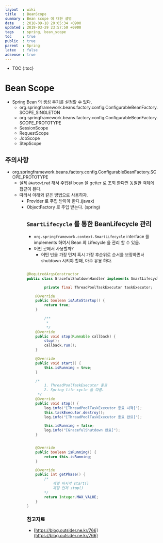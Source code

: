 ```yaml
---
layout  : wiki
title   : BeanScope
summary : Bean scope 에 대한 설명
date    : 2018-09-18 20:05:34 +0900
updated : 2019-03-29 23:57:50 +0900
tags    : spring, bean_scope
toc     : true
public  : true
parent  : Spring
latex   : false
adsense : true
---
```

* TOC
{:toc}

# Bean Scope

* Spring Bean 의 생성 주기를 설정할 수 있다.
	* org.springframework.beans.factory.config.ConfigurableBeanFactory.SCOPE_SINGLETON
	* org.springframework.beans.factory.config.ConfigurableBeanFactory.SCOPE_PROTOTYPE
	* SessionScope
	* RequestScope
	* JobScope
	* StepScope

## 주의사항

* org.springframework.beans.factory.config.ConfigurableBeanFactory.SCOPE_PROTOTYPE
	* 실제 `@Autowired` 해서 주입된 bean 을 getter 로 조회 한다면 동일한 객체에 접근이 된다.
	* 따라서 아래와 같은 방법으로 사용하자.
		* Provider<Object> 로 주입 받아아 한다.(javax)
		* ObjectFactory<Object> 로 주입 받는다. (spring)

## `SmartLifecycle` 를 통한 BeanLifecycle 관리

* `org.springframework.context.SmartLifecycle` interface 를 implements 하여서 Bean 의 Lifecycle 을 관리 할 수 있음.
* 어떤 곳에서 사용할까?
	* 어떤 빈을 가장 먼저 혹시 가장 후순위로 순서를 보장하면서 shutdown 시켜야 할때, 아주 유용 하다.

```java

@RequiredArgsConstructor
public class GracefulShutdownHandler implements SmartLifecycle {

		private final ThreadPoolTaskExecutor taskExecutor;

    @Override
    public boolean isAutoStartup() {
        return true;
    }

		/**
		 *
		 */
    @Override
    public void stop(Runnable callback) {
        stop();
        callback.run();
    }

    @Override
    public void start() {
        this.isRunning = true;
    }

    /*
        1. ThreadPoolTaskExecutor 종료
        2. Spring life cycle 을 따름.
     */
    @Override
    public void stop() {
        log.info("[ThreadPoolTaskExecutor 종료 시작]");
        this.taskExecutor.destroy();
        log.info("[ThreadPoolTaskExecutor 종료 완료]");

        this.isRunning = false;
        log.info("[GracefulShutdown 완료]");
    }


    @Override
    public boolean isRunning() {
        return this.isRunning;
    }

    @Override
    public int getPhase() {
        /*
            제일 마지막 start()
            제일 먼저 stop()
        */
        return Integer.MAX_VALUE;
    }
}
```
### 참고자료

* [https://blog.outsider.ne.kr/766](https://blog.outsider.ne.kr/766)


